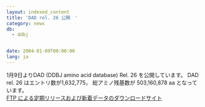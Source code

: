```yaml
---
layout: indexed_content
title: 'DAD rel. 26 公開　'
category: news
db:
  - ddbj


date: 2004-01-09T00:00:00
lang: ja
---
```


1月9日よりDAD (DDBJ amino acid database) Rel. 26 を公開しています。 DAD rel. 26 はエントリ数が1,632,775， 総アミノ残基数が 503,160,878 aa となっています。<br><a href="/services/index.html">FTP による定期リリースおよび新着データのダウンロードサイト</a>
